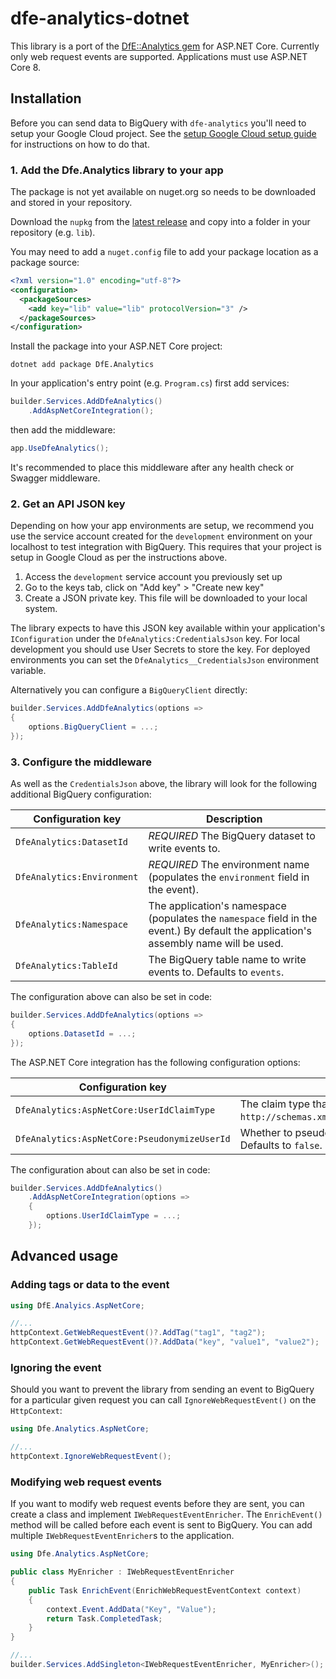 # dfe-analytics-dotnet

This library is a port of the [DfE::Analytics gem](https://github.com/DFE-Digital/dfe-analytics) for ASP.NET Core. Currently only web request events are supported.
Applications must use ASP.NET Core 8.

## Installation

Before you can send data to BigQuery with `dfe-analytics` you'll need to setup
your Google Cloud project. See the [setup Google Cloud setup guide](https://github.com/DFE-Digital/dfe-analytics/blob/main/docs/google_cloud_bigquery_setup.md)
for instructions on how to do that.

### 1. Add the Dfe.Analytics library to your app

The package is not yet available on nuget.org so needs to be downloaded and stored in your repository.

Download the `nupkg` from the [latest release](https://github.com/DFE-Digital/dfe-analytics-dotnet/releases) and copy into a folder in your repository (e.g. `lib`).

You may need to add a `nuget.config` file to add your package location as a package source:

```xml
<?xml version="1.0" encoding="utf-8"?>
<configuration>
  <packageSources>
    <add key="lib" value="lib" protocolVersion="3" />
  </packageSources>
</configuration>
```

Install the package into your ASP.NET Core project:
```
dotnet add package DfE.Analytics
```

In your application's entry point (e.g. `Program.cs`) first add services:

```cs
builder.Services.AddDfeAnalytics()
    .AddAspNetCoreIntegration();
```

then add the middleware:

```cs
app.UseDfeAnalytics();
```

It's recommended to place this middleware after any health check or Swagger middleware.


### 2. Get an API JSON key

Depending on how your app environments are setup, we recommend you use the
service account created for the `development` environment on your localhost to
test integration with BigQuery. This requires that your project is setup in
Google Cloud as per the instructions above.

1. Access the `development` service account you previously set up
1. Go to the keys tab, click on "Add key" > "Create new key"
1. Create a JSON private key. This file will be downloaded to your local system.

The library expects to have this JSON key available within your application's `IConfiguration` under the `DfeAnalytics:CredentialsJson` key.
For local development you should use User Secrets to store the key.
For deployed environments you can set the `DfeAnalytics__CredentialsJson` environment variable.

Alternatively you can configure a `BigQueryClient` directly:
```cs
builder.Services.AddDfeAnalytics(options =>
{
    options.BigQueryClient = ...;
});
```


### 3. Configure the middleware

As well as the `CredentialsJson` above, the library will look for the following additional BigQuery configuration:

| Configuration key | Description |
| --- | --- |
| `DfeAnalytics:DatasetId` | *REQUIRED* The BigQuery dataset to write events to. |
| `DfeAnalytics:Environment` | *REQUIRED* The environment name (populates the `environment` field in the event). |
| `DfeAnalytics:Namespace` | The application's namespace (populates the `namespace` field in the event.) By default the application's assembly name will be used. |
| `DfeAnalytics:TableId` | The BigQuery table name to write events to. Defaults to `events`. |

The configuration above can also be set in code:
```cs
builder.Services.AddDfeAnalytics(options =>
{
    options.DatasetId = ...;
});
```

The ASP.NET Core integration has the following configuration options:

| Configuration key | Description |
| --- | --- |
| `DfeAnalytics:AspNetCore:UserIdClaimType` | The claim type that contains the user's ID. Defaults to `http://schemas.xmlsoap.org/ws/2005/05/identity/claims/nameidentifier`. |
| `DfeAnalytics:AspNetCore:PseudonymizeUserId` | Whether to pseudonymize the user_id field in the web request event. Defaults to `false`. |

The configuration about can also be set in code:
```cs
builder.Services.AddDfeAnalytics()
    .AddAspNetCoreIntegration(options =>
    {
        options.UserIdClaimType = ...;
    });
```


## Advanced usage

### Adding tags or data to the event

```cs
using DfE.Analyics.AspNetCore;

//...
httpContext.GetWebRequestEvent()?.AddTag("tag1", "tag2");
httpContext.GetWebRequestEvent()?.AddData("key", "value1", "value2");
```


### Ignoring the event

Should you want to prevent the library from sending an event to BigQuery for a particular given request you can call `IgnoreWebRequestEvent()` on the `HttpContext`:

```cs
using Dfe.Analytics.AspNetCore;

//...
httpContext.IgnoreWebRequestEvent();
```


### Modifying web request events

If you want to modify web request events before they are sent, you can create a class and implement `IWebRequestEventEnricher`.
The `EnrichEvent()` method will be called before each event is sent to BigQuery.
You can add multiple `IWebRequestEventEnricher`s to the application.

```cs
using Dfe.Analytics.AspNetCore;

public class MyEnricher : IWebRequestEventEnricher
{
    public Task EnrichEvent(EnrichWebRequestEventContext context)
    {
        context.Event.AddData("Key", "Value");
        return Task.CompletedTask;
    }
}

//...
builder.Services.AddSingleton<IWebRequestEventEnricher, MyEnricher>();
```
